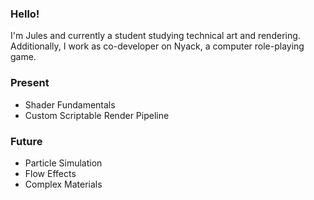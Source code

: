### Hello!
I'm Jules and currently a student studying technical art and rendering. Additionally, I work as co-developer on Nyack, a computer role-playing game.

### Present
- Shader Fundamentals
- Custom Scriptable Render Pipeline
### Future
- Particle Simulation
- Flow Effects
- Complex Materials

<!--
**julesv13/julesv13** is a ✨ _special_ ✨ repository because its `README.md` (this file) appears on your GitHub profile.

Here are some ideas to get you started:

- 🔭 I’m currently working on ...
- 🌱 I’m currently learning ...
- 👯 I’m looking to collaborate on ...
- 🤔 I’m looking for help with ...
- 💬 Ask me about ...
- 📫 How to reach me: ...
- 😄 Pronouns: ...
- ⚡ Fun fact: ...
-->
